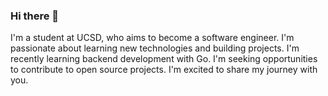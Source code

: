 ### Hi there 👋

I'm a student at UCSD, who aims to become a software engineer. I'm passionate about learning new technologies and building projects. I'm recently learning backend development with Go. I'm seeking opportunities to contribute to open source projects. I'm excited to share my journey with you.

<!-- Check my website to know more about me. https://megurukiss.netlify.app/ -->
<!--
**megurukiss/megurukiss** is a ✨ _special_ ✨ repository because its `README.md` (this file) appears on your GitHub profile.

Here are some ideas to get you started:

- 🔭 I’m currently working on ...
- 🌱 I’m currently learning ...
- 👯 I’m looking to collaborate on ...
- 🤔 I’m looking for help with ...
- 💬 Ask me about ...
- 📫 How to reach me: ...
- 😄 Pronouns: ...
- ⚡ Fun fact: ...
-->
